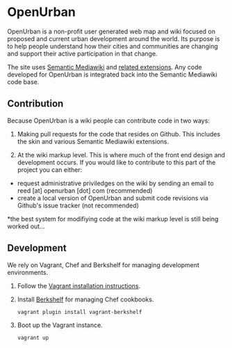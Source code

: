 # OpenUrban

OpenUrban is a non-profit user generated web map and wiki focused on proposed and current urban development around the world. Its purpose is to help people understand how their cities and communities are changing and support their active participation in that change.

The site uses <a href="http://semantic-mediawiki.org/">Semantic Mediawiki</a> and <a href="http://www.mediawiki.org/wiki/Semantic_Bundle">related extensions</a>. Any code developed for OpenUrban is integrated back into the Semantic Mediawiki code base.


## Contribution

Because OpenUrban is a wiki people can contribute code in two ways:

1) Making pull requests for the code that resides on Github. This includes the skin and various Semantic Mediawiki extensions.

2) At the wiki markup level. This is where much of the front end design and development occurs. If you would like to contribute to this part of the project you can either:
<ul>
<li>request administrative priviledges on the wiki by sending an email to reed [at] openurban [dot] com (recommended)</li>
<li>create a local version of OpenUrban and submit code revisions via Github's issue tracker (not recommended)</li>
</ul>

*the best system for modifiying code at the wiki markup level is still being worked out...


## Development

We rely on Vagrant, Chef and Berkshelf for managing development environments.

1. Follow the [Vagrant installation instructions](http://docs.vagrantup.com/v2/installation/).

2. Install [Berkshelf](http://berkshelf.com/) for managing Chef cookbooks.

    `vagrant plugin install vagrant-berkshelf`

3. Boot up the Vagrant instance.

    `vagrant up`
